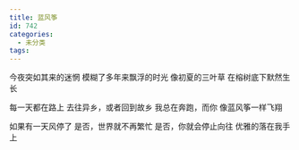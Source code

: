 ```yaml
---
title: 蓝风筝
id: 742
categories:
  - 未分类
tags:
---
```


今夜突如其来的迷惘
模糊了多年来飘浮的时光
像初夏的三叶草
在榕树底下默然生长

每一天都在路上
去往异乡，或者回到故乡
我总在奔跑，而你
像蓝风筝一样飞翔

如果有一天风停了
是否，世界就不再繁忙
是否，你就会停止向往
优雅的落在我手上